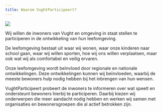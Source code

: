 ```yaml
---
title: Waarom VughtParticipeert?
---
```

![](/uploads/schermafdruk-2019-09-23-22.52.54.png)

Wij willen de inwoners van Vught en omgeving in staat stellen te participeren in de ontwikkeling van hun leefomgeving. 

De leefomgeving bestaat uit waar wij wonen, waar onze kinderen naar school gaan, waar wij willen sporten, hoe wij ons willen verplaatsen, maar ook wat wij als comfortabel en veilig ervaren.

Onze leefomgeving wordt beïnvloed door regionale en nationale ontwikkelingen. Deze ontwikkelingen kunnen wij beïnvloeden, waarbij de meeste bewoners hulp nodig hebben bij het inbrengen van hun wensen. 

VughtParticipeert probeert de inwoners te informeren over wat speelt en ondersteunt bewoners hierbij te participeren. Daarbij kiezen wij onderwerpen die meer aandacht nodig hebben en werken wij samen met organisaties en bewonersgroepen die al actief betrokken zijn.
